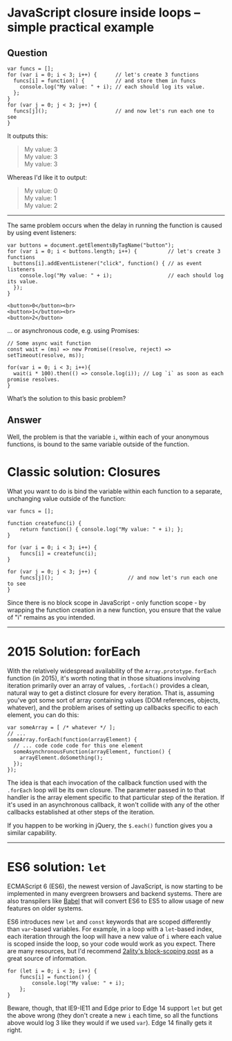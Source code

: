 
# JavaScript closure inside loops &#x2013; simple practical example

## Question
        
    var funcs = [];
    for (var i = 0; i < 3; i++) {      // let's create 3 functions
      funcs[i] = function() {          // and store them in funcs
        console.log("My value: " + i); // each should log its value.
      };
    }
    for (var j = 0; j < 3; j++) {
      funcs[j]();                      // and now let's run each one to see
    }

It outputs this:

> My value: 3  
> My value: 3  
> My value: 3

Whereas I'd like it to output:

> My value: 0  
> My value: 1  
> My value: 2

* * *

The same problem occurs when the delay in running the function is caused by using event listeners:

    var buttons = document.getElementsByTagName("button");
    for (var i = 0; i < buttons.length; i++) {          // let's create 3 functions
      buttons[i].addEventListener("click", function() { // as event listeners
        console.log("My value: " + i);                  // each should log its value.
      });
    }

    <button>0</button><br>
    <button>1</button><br>
    <button>2</button>

… or asynchronous code, e.g. using Promises:

    // Some async wait function
    const wait = (ms) => new Promise((resolve, reject) => setTimeout(resolve, ms));
    
    for(var i = 0; i < 3; i++){
      wait(i * 100).then(() => console.log(i)); // Log `i` as soon as each promise resolves.
    }

What’s the solution to this basic problem?

## Answer
        
Well, the problem is that the variable `i`, within each of your anonymous functions, is bound to the same variable outside of the function.

Classic solution: Closures
==========================

What you want to do is bind the variable within each function to a separate, unchanging value outside of the function:

    var funcs = [];
    
    function createfunc(i) {
        return function() { console.log("My value: " + i); };
    }
    
    for (var i = 0; i < 3; i++) {
        funcs[i] = createfunc(i);
    }
    
    for (var j = 0; j < 3; j++) {
        funcs[j]();                        // and now let's run each one to see
    }

Since there is no block scope in JavaScript - only function scope - by wrapping the function creation in a new function, you ensure that the value of "i" remains as you intended.

* * *

2015 Solution: forEach
======================

With the relatively widespread availability of the `Array.prototype.forEach` function (in 2015), it's worth noting that in those situations involving iteration primarily over an array of values, `.forEach()` provides a clean, natural way to get a distinct closure for every iteration. That is, assuming you've got some sort of array containing values (DOM references, objects, whatever), and the problem arises of setting up callbacks specific to each element, you can do this:

    var someArray = [ /* whatever */ ];
    // ...
    someArray.forEach(function(arrayElement) {
      // ... code code code for this one element
      someAsynchronousFunction(arrayElement, function() {
        arrayElement.doSomething();
      });
    });
    

The idea is that each invocation of the callback function used with the `.forEach` loop will be its own closure. The parameter passed in to that handler is the array element specific to that particular step of the iteration. If it's used in an asynchronous callback, it won't collide with any of the other callbacks established at other steps of the iteration.

If you happen to be working in jQuery, the `$.each()` function gives you a similar capability.

* * *

ES6 solution: `let`
===================

ECMAScript 6 (ES6), the newest version of JavaScript, is now starting to be implemented in many evergreen browsers and backend systems. There are also transpilers like [Babel](http://babeljs.io/) that will convert ES6 to ES5 to allow usage of new features on older systems.

ES6 introduces new `let` and `const` keywords that are scoped differently than `var`-based variables. For example, in a loop with a `let`-based index, each iteration through the loop will have a new value of `i` where each value is scoped inside the loop, so your code would work as you expect. There are many resources, but I'd recommend [2ality's block-scoping post](http://www.2ality.com/2015/02/es6-scoping.html) as a great source of information.

    for (let i = 0; i < 3; i++) {
        funcs[i] = function() {
            console.log("My value: " + i);
        };
    }
    

Beware, though, that IE9-IE11 and Edge prior to Edge 14 support `let` but get the above wrong (they don't create a new `i` each time, so all the functions above would log 3 like they would if we used `var`). Edge 14 finally gets it right.
